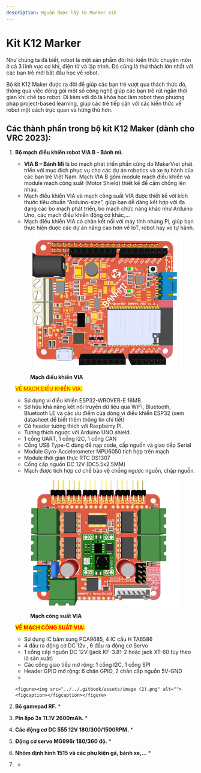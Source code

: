 ```yaml
---
description: Nguồn được lấy từ Marker Viê
---
```


# Kit K12 Marker

Như chúng ta đã biết, robot là một sản phẩm đòi hỏi kiến thức chuyên môn ở cả 3 lĩnh vực cơ khí, điện tử và lập trình. Đó cũng là thử thách lớn nhất với các bạn trẻ mới bắt đầu học về robot.

Bộ kit K12 Maker được ra đời để giúp các bạn trẻ vượt qua thách thức đó, thông qua việc đóng gói một số công nghệ giúp các bạn trẻ rút ngắn thời gian khi chế tạo robot. Đi kèm với đó là khóa học làm robot theo phương pháp project-based learning, giúp các trẻ tiếp cận với các kiến thức về robot một cách trực quan và hứng thú hơn.

## **Các thành phần trong bộ kit K12 Maker (dành cho VRC 2023)**:





1.  **Bộ mạch điều khiển robot VIA B - Bánh mì.**

    * **VIA B – Bánh Mì** là bo mạch phát triển phần cứng do MakerViet phát triển với mục đích phục vụ cho các dự án robotics và xe tự hành của các bạn trẻ Việt Nam. Mạch VIA B gồm module mạch điều khiển và module mạch công suất (Motor Shield) thiết kế để cắm chồng lên nhau.
    * Mạch điều khiển VIA và mạch công suất VIA được thiết kế với kích thước tiêu chuẩn “Arduino-size”, giúp bạn dễ dàng kết hợp với đa dạng các bo mạch phát triển, bo mạch chức năng khác như Arduino Uno, các mạch điều khiển động cơ khác,…
    * Mạch điều khiển VIA có chân kết nối với máy tính nhúng Pi, giúp bạn thực hiện được các dự án nâng cao hơn về IoT, robot hay xe tự hành.



    <figure><img src="../../.gitbook/assets/image.png" alt=""><figcaption><p><strong>Mạch điều khiển VIA</strong></p></figcaption></figure>

    <mark style="color:red;">VỀ MẠCH ĐIỀU KHIỂN VIA:</mark>

    * Sử dụng vi điều khiển ESP32-WROVER-E 16MB.
    * Sở hữu khả năng kết nối truyền dữ liệu qua WIFI, Bluetooth, Bluetooth LE và các ưu điểm của dòng vi điều khiển ESP32 (xem datasheet để biết thêm thông tin chi tiết)
    * Có header tương thích với Raspberry PI.
    * Tương thích ngược với Arduino UNO shield.
    * 1 cổng UART, 1 cổng I2C, 1 cổng CAN
    * Cổng USB Type-C dùng để nạp code, cấp nguồn và giao tiếp Serial
    * Module Gyro-Accelerometer MPU6050 tích hợp trên mạch
    * Module thời gian thực RTC DS1307
    * Cổng cấp nguồn DC 12V (DC5.5x2.5MM)
    * Mạch được tích hợp cơ chế bảo vệ chống ngược nguồn, chập nguồn.



    <figure><img src="../../.gitbook/assets/image (1).png" alt=""><figcaption><p><strong>Mạch công suất VIA</strong></p></figcaption></figure>

    <mark style="color:red;">**VỀ MẠCH CÔNG SUẤT VIA:**</mark>

    * Sử dụng IC băm xung PCA9685, 4 IC cầu H TA6586
    * 4 đầu ra động cơ DC 12v , 6 đầu ra động cơ Servo
    * 1 cổng cấp nguồn DC 12V (jack KF-3.81-2 hoặc jack XT-60 tùy theo lô sản xuất)
    * Các cổng giao tiếp mở rộng: 1 cổng I2C, 1 cổng SPI
    * Header GPIO mở rộng: 6 chân GPIO, 2 chân cấp nguồn 5V-GND
    *

        <figure><img src="../../.gitbook/assets/image (2).png" alt=""><figcaption></figcaption></figure>
2. **Bộ gamepad RF.**
   *
3. **Pin lipo 3s 11.1V 2600mAh.**
   *
4. **Các động cơ DC 555 12V 180/300/1500RPM.**
   *
5. **Động cơ servo MG996r 180/360 độ.**
   *
6. **Nhôm định hình 1515 và các phụ kiện gá, bánh xe,...**
   *
7.
   *




